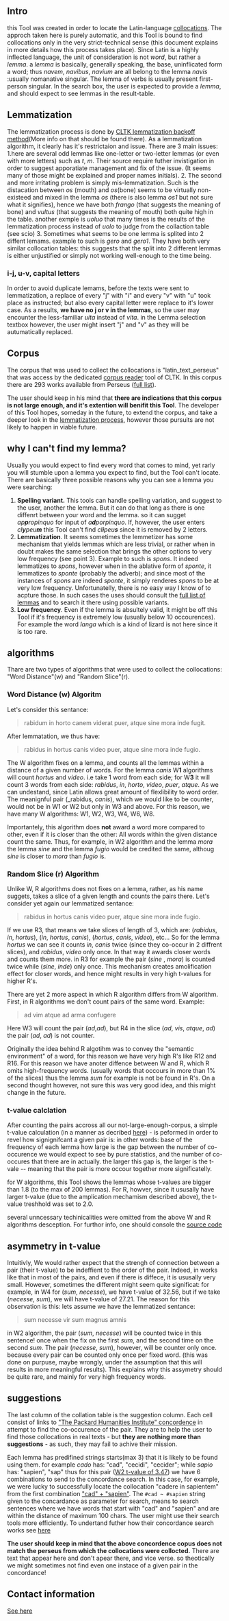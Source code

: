 ## Intro
this Tool was created in order to locate the Latin-language [collocations](https://en.wikipedia.org/wiki/Collocation). The approch taken here is purely automatic, and this Tool is bound to find collocations only in the very strict-technical sense (this document explains in more details how this process takes place). Since Latin is a highly inflected language, the unit of consideration is not _word_, but rather a _lemma_. a _lemma_ is basically, generally speaking, the base, uninflicated form a word; thus _navem_, _navibus_, _navium_ are all belong to the lemma _navis_ :usually nomanative singular. The lemma of verbs is usually present first-person singular. In the search box, the user is expected to provide a _lemma_, and should expect to see  lemmas in the result-table.

## Lemmatization
The lemmatization process is done by [CLTK lemmatization backoff method](https://docs.cltk.org/en/latest/latin.html#lemmatization-backoff-method)(More info on that should be found there). As a lemmatization algorithm, it clearly has it's restrictaion and issue. There are 3 main issues: 
1.here are several odd lemmas like one-letter or two-letter lemmas (or even with more letters) such as _t_, _m_. Their source require futher invistigation in order to suggest apporatiate management and fix of the issue. (It seems many of those might be explained and proper names initials). 
2. The second and more irritating problem is simply mis-lemmatization. Such is the distacation between _os_ (mouth) and _os_(bone) seems to be virtually non-existeed and mixed in the lemma _os_ (there is also lemma _os1_ but not sure what it signifies), hence we have both _frango_ (that suggests the meaning of bone) and _vultus_ (that suggests the meaning of mouth) both quite high in the table. another exmple is _uoluo_ that many times is the results of the lemmatization process instead of _uolo_ to judge from the collaction table (see scio)
3. Sometimes what seems to be one lemma is splited into 2 diffent lemams. example to such is _gero_ and _gero1_. They have both very similar collocation tables: this suggests that the split into 2 different lemmas is either unjustified or simply not working well-enough to the time being.

### i-j, u-v, capital letters
In order to avoid duplicate lemams, before the texts were sent to lemmatization, a replace of every "j" with "i" and every "v" with "u" took place as instructed; but also every capital letter were replace to it's lower case. As a results, **we have no j or v in the lemmas**, so the user may encounter the less-familiar _uita_ instead of _vita_. in the Lemma selection textbox however, the user might insert "j" and "v" as they will be autumatically replaced.

## Corpus
The corpus that was used to collect the collocations is "latin_text_perseus" that was access by the dedicated [corpus reader](https://docs.cltk.org/en/latest/latin.html#corpus-readers) tool of CLTK. In this corpus there are 293 works available from Perseus ([full list](https://raw.githubusercontent.com/danelh/collocations/master/docs.txt)).

The user should keep in his mind that **there are indications that this corpus is not large enough, and it's extention will benifit this Tool**. The developer of this Tool hopes, someday in the future, to extend the corpus, and take a deeper look in the [lemmatization process](#lemmatization), however those pursuits are not likely to happen in viable future.

## why I can't find my lemma?
Usually you would expect to find every word that comes to mind, yet rarly you will stumble upon a lemma you expect to find, but the Tool can't locate. There are basically three possible reasons why you can see a lemma you were searching:
1. **Spelling variant.** This tools can handle spelling variation, and suggest to the user, another the lemma. But it can do that long as there is one diffenrt between your word and the lemma. so it can sugget _ap**p**ropinquo_ for input of _a**d**porpinquo_. If, however, the user enters _cl**y**peu**m**_ this Tool can't find _cl**i**peu**s**_ since it is removed by 2 letters. 
2. **Lemmatization**. It seems sometimes the lemmetizer has some mechanism that yields lemmas which are less trivial, or rather when in doubt makes the same selection that brings the other options to very low frequency (see point 3). Example to such is _spons_. It indeed lemmatizes to _spons_, however when in the ablative form of _sponte_, it lemmatizes to _sponte_ (probably the adverb); and since most of the instances of _spons_ are indeed _sponte_, it simply renderes _spons_ to be at very low frequency. Unfortunatelly, there is no easy way I know of to acpture those. In such cases the uses should consult the [full list of lemmas](https://raw.githubusercontent.com/danelh/collocations/master/all_lemmas.txt) and to search it there using possible variants.
3. **Low frequency**. Even if the lemma is absultely valid, it might be off this Tool if it's frequency is extremely low (usually below 10 occourences). For example the word _langa_ which is a kind of lizard is not here since it is too rare.

## algorithms
Thare are two types of algorithms that were used to collect the collocations: "Word Distance"(w) and "Random Slice"(r). 

### Word Distance (w) Algoritm
Let's consider this sentance:

> rabidum in horto canem viderat puer, atque sine mora inde fugit.

After lemmatation, we thus have:

> rabidus in hortus canis video puer, atque sine mora inde fugio.

The W algorithm fixes on a lemma, and counts all the lemmas within a distance of a given number of words. For the lemma _canis_ W**1** algorithms will count *hortus* and *video*. i.e take 1 word from each side; for W**3** it will count 3 words from each side: _rabidus_, _in_, _horto_, _video_, _puer_, _atque_. As we can undestand, since Latin allows great amount of flexlibility to word order. The meanignful pair (_rabidus, _canis_), which we would like to be counter, would not be in W1 or W2 but only in W3 and above. For this reason, we have many W algorithms: W1, W2, W3, W4, W6, W8.

Importantely, this algorithm does **not** award a word more compared to other, even if it is closer than the other: All words within the given distance count the same. Thus, for example, in W2 algorithm and the lemma _mora_ the lemma _sine_ and the lemma _fugio_ would be credited the same, althoug _sine_ is closer to _mora_ than _fugio_ is.  

### Random Slice (r) Algorithm

Unlike W, R algorithms does not fixes on a lemma, rather, as his name suggets, takes a slice of a given length and counts the pairs there. Let's consider yet again our lemmatized sentance:

> rabidus in hortus canis video puer, atque sine mora inde fugio.

If we use R3, that means we take slices of length of 3, which are: (_rabidus_, _in_, _hortus_), (_in_, _hortus_, _canis_), (_hortus_, _canis_, _video_), etc... So for the lemma _hortus_ we can see it counts _in_, _canis_ twice (since they co-occur in 2 diffrent slices), and _rabidus_, _video_ only once. In that way it awards closer words and counts them more. in R3 for example the pair (_sine_ , _mora_) is counted twice while (_sine_, _inde_) only once. This mechanism creates amolification effect for closer words, and hence might results in very high t-values for higher R's.

There are yet 2 more aspect in which R algorithm differs from W algorithm. First, in R algorithms we don't count pairs of the same word. Example:

> ad vim atque ad arma confugere

Here W3 will count the pair (_ad_,_ad_), but R4 in the slice (_ad_, _vis_, _atque_, _ad_) the pair (_ad_, _ad_) is not counter.  

Originally the idea behind R algotihm was to convey the "semantic environment" of a word, for this reason we have very high R's like R12 and R16. For this reason we have anoter diffence between W and R, which R omits high-frequency words. (usually words that occours in more than 1% of the slices) thus the lemma _sum_ for example is not be found in R's. On a second thought however, not sure this was very good idea, and this might change in the future.

### t-value calclation

After counting the pairs accross all our not-large-enough-corpus, a simple t-value calculation (in a manner as decribed [here](https://en.wikipedia.org/wiki/Collocation#Statistically_significant_collocation)) - is peformed in order to revel how signignifcant a given pair is: in other words: base of the frequency of each lemma how large is the gap between the number of co-occurence we would expect to see by pure statistics, and the number of co-occures that there are in actually. the larger this gap is, the larger is the t-vale -- meaning that the pair is more occour together more significatelly.

for W algorithms, this Tool shows the lemmas whose t-values are bigger than 1.8 (to the max of 200 lemmas). For R, howver, since it ususally have larger t-value (due to the amplication mechamism described above), the t-value treshhold was set to 2.0. 

several unncessary techinicalities were omitted from the above W and R algorithms desception. For furthor info, one should console the [source code](https://github.com/danelh/latin_collocation/blob/master/main.py) 

## asymmetry in t-value
Intuitivly, We would rather expect that the strengh of connection between a pair (their t-value) to be indeffient to the order of the pair. Indeed, in works like that in most of the pairs, and even if there is diffece, it is ususally very small. However, sometimes the different might seem quite significat: for example, in W4 for (_sum_, _necesse_), we have t-value of 32.56, but if we take (_necesse_, _sum_), we will have t-value of 27.21. The reason for this observation is this: lets assume we have the lemmatized sentance: 

> sum necesse vir sum magnus amnis

in W2 algorithm, the pair (_sum_, _necesse_) will be counted twice in this sentence! once when the fix on the first _sum_, and the second time on the second _sum_. The pair (_necesse_, _sum_), however, will be counter only once. because every pair can be counted only once per fixed word. (this was done on purpuse, maybe wrongly, under the assumption that this will results in more meaningful results). This explains why this assymetry should be quite rare, and mainly for very high frequency words.

## suggestions
The last column of the collation table is the suggestion column. Each cell consist of links to ["The Packard Humanities Institute" concordence](https://latin.packhum.org/concordance) in attempt to find the co-occurence of the pair. They are to help the user to find those collocations in real texts - but **they are nothing more than suggestions** - as such, they may fail to achive their mission. 

Each lemma has predifined strings starts(max 3) that it is likely to be found using them. for example _cado_ has: "cad", "cecidi", "cecider"; while _sapio_ has: "sapien", "sap" thus for this pair ([W2 t-value of 3.47](https://danelh.github.io/collocations/?algo=w2&lemma=cado)) we have 6 combinations to send to the concordance search. In this case, for example, we were lucky to successfully locate the collocation "cadere in sapientem" from the first combination ["cad" + "sapien"](https://latin.packhum.org/concordance?q=%23cad+%7E+%23sapien%22). The `#cad ~ #sapien` string given to the concardance as parameter for search, means to search sentences where we have words that start with "cad" and "sapien" and are within the distance of maximum 100 chars. The user might use their search tools more efficiently. To undertand futher how their concordance search works see [here](https://latin.packhum.org/help/search)

**The user should keep in mind that the above concordence copus does not match the perseus from which the collocations were collocted.**  There are text that appear here and don't apear there, and vice verse. so theotically we might sometimes not find even one instace of a given pair in the concordance!

## Contact information 
[See here](https://danelh.github.io/about)

